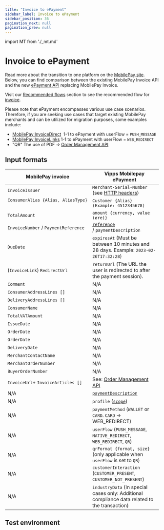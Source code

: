 ```yaml
---
title: "Invoice to ePayment"
sidebar_label: Invoice to ePayment
sidebar_position: 36
pagination_next: null
pagination_prev: null
---
```


import MT from './_mt.md'

# Invoice to ePayment

Read more about the transition to one platform on the [MobilePay site](https://developer.mobilepay.dk/docs/invoice/transition-to-one-platform).
Below, you can find comparison between the existing MobilePay Invoice API and the new [ePayment API](/docs/APIs/epayment-api) replacing MobilePay Invoice.

Visit our [Recommended flows](https://developer.vippsmobilepay.com/docs/solutions/) section to see the recommended flow for [invoice](/docs/solutions/invoice-through-epayments/).

Please note that ePayment encompasses various use case scenarios. Therefore, if you are seeking use cases that target existing MobilePay merchants and can be utilized for migration purposes, some examples include:

* [MobilePay InvoiceDirect](https://developer.mobilepay.dk/docs/invoice/api-endpoint-reference#invoicedirect)  1-1 to ePayment with userFlow = `PUSH_MESSAGE`
* [MobilePay InvoiceLinks](https://developer.mobilepay.dk/docs/invoice/api-endpoint-reference#invoicelink) 1-1 to ePayment with userFlow = `WEB_REDIRECT`
* "QR" The use of PDF => [Order Management API](https://developer.vippsmobilepay.com/docs/APIs/order-management-api/)

## Input formats

| MobilePay invoice                    | Vipps Mobilepay ePayment                                                                      |
|--------------------------------------|-------------------------------------------------------------------------------------------------|
| `InvoiceIssuer​`                      | `Merchant-Serial-Number` (see [HTTP headers](https://developer.vippsmobilepay.com/docs/vipps-developers/common-topics/http-headers/))                                                   ​ |
| `ConsumerAlias {Alias, AliasType}`  ​ | `Customer {Alias} (Example: 4512345678)`                                                        |
| `TotalAmount​`                        | `amount {currency, value (øre)}​`                                                                 |
| `InvoiceNumber` / `PaymentReference​` | [`reference`](https://developer.vippsmobilepay.com/docs/vipps-developers/common-topics/orderid) / `paymentDescription`                                                             ​ |
| `DueDate​`                            | `expiresAt` (Must be between 10 minutes and 28 days. Example: `2023-02-26T17:32:28`)​                                    |
| (`InvoiceLink`) `RedirectUrl`       ​ | `returnUrl` (The URL the user is redirected to after the payment session).​                      |
| `Comment​`                            | N/A |
| `ConsumerAddressLines []`            | N/A |
| `DeliveryAddressLines []`            | N/A |
| `ConsumerName​`                       | N/A |
| `TotalVATAmount​`                     | N/A |
| `IssueDate`                          | N/A |
| `OrderDate`                          | N/A |
| `OrderDate`                          | N/A |
| `DeliveryDate​`                       | N/A |
| `MerchantContactName`                | N/A |
| `MerchantOrderNumber`                | N/A |
| `BuyerOrderNumber​`                   | N/A |
| `InvoiceUrl`+ `InvoiceArticles []`​   | See: [Order Management API](https://developer.vippsmobilepay.com/docs/APIs/order-management-api) |
| N/A                                  ​ | [`paymentDescription​`](https://developer.vippsmobilepay.com/docs/vipps-developers/common-topics/transactiontext/)                                                                             |
| N/A                                    | `profile` ([`scope`](https://developer.vippsmobilepay.com/docs/APIs/userinfo-api/#scope))​                                                                               |
| N/A                                  ​ | `paymentMethod` (`WALLET` or `CARD`. `CARD` → WEB_REDIRECT)​                                    |
| N/A                                    | `userFlow` (`PUSH_MESSAGE`, `NATIVE_REDIRECT`, `WEB_REDIRECT`, `QR`)                           ​ |
| N/A                                    | `qrFormat {format, size}` (only applicable when `userFlow` is set to `QR`)                         ​ |
| N/A                                    | `customerInteraction` (`CUSTOMER_PRESENT`, `CUSTOMER_NOT_PRESENT`)​                              |
| N/A                                    | `industryData` (In special cases only: Additional compliance data related to the transaction)​                          |

## Test environment

<MT />